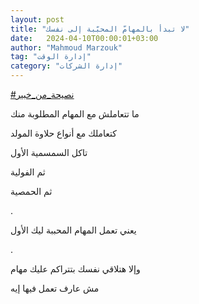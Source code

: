 ```yaml
---
layout: post
title: "لا تبدأ بالمهامّ المحبّبة إلى نفسك"
date:   2024-04-10T00:00:01+03:00
author: "Mahmoud Marzouk"
tag: "إدارة الوقت"
category: "إدارة الشركات"
---
```



[<u>\#نصيحة\_من\_خبير</u>](https://www.facebook.com/hashtag/%D9%86%D8%B5%D9%8A%D8%AD%D8%A9_%D9%85%D9%86_%D8%AE%D8%A8%D9%8A%D8%B1?__eep__=6&__cft__%5b0%5d=AZWl_AaUXjBjx84V9VrtESf2_xdLyBaTDMKk9BTKZGYHzVTGvHraVsRdNFCRvgnfcaEpVRBLbyo_SPdqslHa58xMMhIhmYQ2PnzREmiqZKzGSIEe_ddhzPcvRB53tnn9lVA&__tn__=*NK-R)

ما تتعاملش مع المهام المطلوبة منك

كتعاملك مع أنواع حلاوة المولد

تاكل السمسمية الأول

ثم الفولية

ثم الحمصية

.

يعني تعمل المهام المحببة ليك الأول

.

وإلا هتلاقي نفسك بتتراكم عليك مهام

مش عارف تعمل فيها إيه
